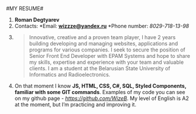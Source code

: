 #MY RESUME#

1. **Roman Degtyarev**
2. Contacts:
    *Email: **wizzze@yandex.ru**
    *Phone number: *8029-718-13-98*
3. >Innovative, creative and a proven team player, I have 2 years building developing and managing websites, applications and programs for various companies. I seek to secure the position of Senior Front End Developer with EPAM Systems and hope to share my skills, expertise and experience with your team and valuable clients. I am a student at the Belarusian State University of Informatics and Radioelectronics.
4. On that moment I know **JS, HTML, CSS, C#, SQL, Styled Components, familiar with some GIT commands**. Examples of my code you can see on my github page - *https://github.com/WizeB*. My level of English is A2 at the moment, but I’m practicing and improving it.
